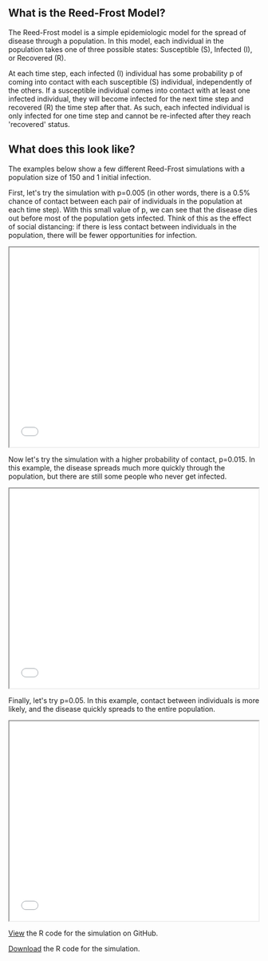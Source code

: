 ## What is the Reed-Frost Model?
The Reed-Frost model is a simple epidemiologic model for the spread of disease through a population. In this model, each individual in the population takes one of three possible states: Susceptible (S), Infected (I), or Recovered (R).

At each time step, each infected (I) individual has some probability p of coming into contact with each susceptible (S) individual, independently of the others. If a susceptible individual comes into contact with at least one infected individual, they will become infected for the next time step and recovered (R) the time step after that. As such, each infected individual is only infected for one time step and cannot be re-infected after they reach 'recovered' status.

## What does this look like?
The examples below show a few different Reed-Frost simulations with a population size of 150 and 1 initial infection.


<html>
  <p>First, let's try the simulation with p=0.005 (in other words, there is a 0.5% chance of contact between each pair of individuals in the population at each time step). With this small value of p, we can see that the disease dies out before most of the population gets infected. Think of this as the effect of social distancing: if there is less contact between individuals in the population, there will be fewer opportunities for infection.</p>
<iframe width="500" height="400" src="rfvideo3.mp4"></iframe>
<br>  
<p>Now let's try the simulation with a higher probability of contact, p=0.015. In this example, the disease spreads much more quickly through the population, but there are still some people who never get infected.</p>  
<iframe width="500" height="400" src="rfvideo.mp4"></iframe>
<br>
<p>Finally, let's try p=0.05. In this example, contact between individuals is more likely, and the disease quickly spreads to the entire population.</p>
<iframe width="500" height="400" src="rfvideo2.mp4"></iframe>
<br>  
</html>

[View](https://github.com/jamie-forschmiedt/reedfrost/blob/gh-pages/ReedFrostVideo.R) the R code for the simulation on GitHub.

[Download](https://downgit.github.io/#/home?url=https://github.com/jamie-forschmiedt/reedfrost/blob/gh-pages/ReedFrostVideo.R) the R code for the simulation.


<!---
```{r}
## this shows some R code
## will figure this out later

```

## Welcome to GitHub Pages

You can use the [editor on GitHub](https://github.com/jamie-forschmiedt/practice/edit/gh-pages/index.md) to maintain and preview the content for your website in Markdown files.

Whenever you commit to this repository, GitHub Pages will run [Jekyll](https://jekyllrb.com/) to rebuild the pages in your site, from the content in your Markdown files.

### Markdown


Markdown is a lightweight and easy-to-use syntax for styling your writing. It includes conventions for

```markdown
Syntax highlighted code block

# Header 1
## Header 2
### Header 3

- Bulleted
- List

1. Numbered
2. List

**Bold** and _Italic_ and `Code` text

[Link](url) and ![Image](src)
```

For more details see [GitHub Flavored Markdown](https://guides.github.com/features/mastering-markdown/).

### Jekyll Themes

Your Pages site will use the layout and styles from the Jekyll theme you have selected in your [repository settings](https://github.com/jamie-forschmiedt/practice/settings). The name of this theme is saved in the Jekyll `_config.yml` configuration file.

### Support or Contact

Having trouble with Pages? Check out our [documentation](https://docs.github.com/categories/github-pages-basics/) or [contact support](https://github.com/contact) and we’ll help you sort it out.

--->
